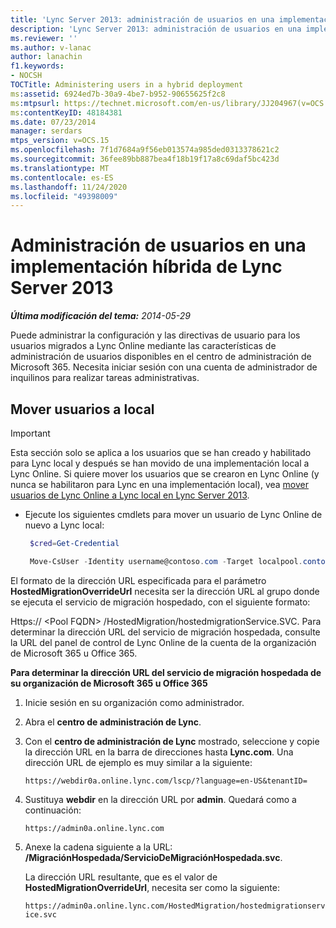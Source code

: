 ```yaml
---
title: 'Lync Server 2013: administración de usuarios en una implementación híbrida'
description: 'Lync Server 2013: administración de usuarios en una implementación híbrida.'
ms.reviewer: ''
ms.author: v-lanac
author: lanachin
f1.keywords:
- NOCSH
TOCTitle: Administering users in a hybrid deployment
ms:assetid: 6924ed7b-30a9-4be7-b952-90655625f2c8
ms:mtpsurl: https://technet.microsoft.com/en-us/library/JJ204967(v=OCS.15)
ms:contentKeyID: 48184381
ms.date: 07/23/2014
manager: serdars
mtps_version: v=OCS.15
ms.openlocfilehash: 7f1d7684a9f56eb013574a985ded0313378621c2
ms.sourcegitcommit: 36fee89bb887bea4f18b19f17a8c69daf5bc423d
ms.translationtype: MT
ms.contentlocale: es-ES
ms.lasthandoff: 11/24/2020
ms.locfileid: "49398009"
---
```

# <a name="administering-users-in-a-hybrid-lync-server-2013-deployment"></a>Administración de usuarios en una implementación híbrida de Lync Server 2013

<div data-xmlns="http://www.w3.org/1999/xhtml">

<div class="topic" data-xmlns="http://www.w3.org/1999/xhtml" data-msxsl="urn:schemas-microsoft-com:xslt" data-cs="https://msdn.microsoft.com/">

<div data-asp="https://msdn2.microsoft.com/asp">



</div>

<div id="mainSection">

<div id="mainBody">

<span> </span>

_**Última modificación del tema:** 2014-05-29_

Puede administrar la configuración y las directivas de usuario para los usuarios migrados a Lync Online mediante las características de administración de usuarios disponibles en el centro de administración de Microsoft 365. Necesita iniciar sesión con una cuenta de administrador de inquilinos para realizar tareas administrativas.

<div>

## <a name="moving-users-back-to-on-premises"></a>Mover usuarios a local

<div class="">


> [!IMPORTANT]  
> Esta sección solo se aplica a los usuarios que se han creado y habilitado para Lync local y después se han movido de una implementación local a Lync Online. Si quiere mover los usuarios que se crearon en Lync Online (y nunca se habilitaron para Lync en una implementación local), vea <A href="lync-server-2013-moving-users-from-lync-online-to-lync-on-premises.md">mover usuarios de Lync Online a Lync local en Lync Server 2013</A>.



</div>

  - Ejecute los siguientes cmdlets para mover un usuario de Lync Online de nuevo a Lync local:
    
       ```PowerShell
        $cred=Get-Credential
       ```
    
       ```PowerShell
        Move-CsUser -Identity username@contoso.com -Target localpool.contoso.com -Credential $cred -HostedMigrationOverrideUrl <URL>
       ```

El formato de la dirección URL especificada para el parámetro **HostedMigrationOverrideUrl** necesita ser la dirección URL al grupo donde se ejecuta el servicio de migración hospedado, con el siguiente formato:

Https:// \<Pool FQDN\> /HostedMigration/hostedmigrationService.SVC. Para determinar la dirección URL del servicio de migración hospedada, consulte la URL del panel de control de Lync Online de la cuenta de la organización de Microsoft 365 u Office 365.

**Para determinar la dirección URL del servicio de migración hospedada de su organización de Microsoft 365 u Office 365**

1.  Inicie sesión en su organización como administrador.

2.  Abra el **centro de administración de Lync**.

3.  Con el **centro de administración de Lync** mostrado, seleccione y copie la dirección URL en la barra de direcciones hasta **Lync.com**. Una dirección URL de ejemplo es muy similar a la siguiente:
    
    `https://webdir0a.online.lync.com/lscp/?language=en-US&tenantID=`

4.  Sustituya **webdir** en la dirección URL por **admin**. Quedará como a continuación:
    
    `https://admin0a.online.lync.com`

5.  Anexe la cadena siguiente a la URL: **/MigraciónHospedada/ServicioDeMigraciónHospedada.svc**.
    
    La dirección URL resultante, que es el valor de **HostedMigrationOverrideUrl**, necesita ser como la siguiente:
    
    `https://admin0a.online.lync.com/HostedMigration/hostedmigrationservice.svc`

</div>

</div>

<span> </span>

</div>

</div>

</div>

